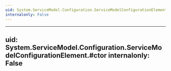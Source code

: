 ```yaml
---
uid: System.ServiceModel.Configuration.ServiceModelConfigurationElement
internalonly: False
---
```


---
uid: System.ServiceModel.Configuration.ServiceModelConfigurationElement.#ctor
internalonly: False
---
